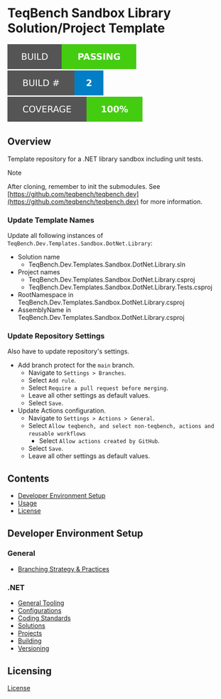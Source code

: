 # TeqBench Sandbox Library Solution/Project Template

![Build Status Badge](.badges/build-status.svg) ![Build Number Badge](.badges/build-number.svg) ![Coverage](.badges/code-coverage.svg)

## Overview

Template repository for a .NET library sandbox including unit tests.

> [!NOTE]
> After cloning, remember to init the submodules. See [https://github.com/teqbench/teqbench.dev](https://github.com/teqbench/teqbench.dev) for more information.

### Update Template Names

Update all following instances of `TeqBench.Dev.Templates.Sandbox.DotNet.Library`:

- Solution name
    - TeqBench.Dev.Templates.Sandbox.DotNet.Library.sln
- Project names
    - TeqBench.Dev.Templates.Sandbox.DotNet.Library.csproj
    - TeqBench.Dev.Templates.Sandbox.DotNet.Library.Tests.csproj
- RootNamespace in TeqBench.Dev.Templates.Sandbox.DotNet.Library.csproj
- AssemblyName in TeqBench.Dev.Templates.Sandbox.DotNet.Library.csproj

### Update Repository Settings

Also have to update repository's settings.

- Add branch protect for the `main` branch.
    - Navigate to `Settings > Branches`.
    - Select `Add rule`.
    - Select `Require a pull request before merging`.
    - Leave all other settings as default values.
    - Select `Save`.
- Update Actions configuration.
    - Navigate to `Settings > Actions > General`.
    - Select `Allow teqbench, and select non-teqbench, actions and reusable workflows`
        - Select `Allow actions created by GitHub`.
    - Select `Save`.
    - Leave all other settings as default values.


## Contents
- [Developer Environment Setup](#Developer+Environment+Setup)
- [Usage](#Usage)
- [License](#License)

## Developer Environment Setup

### General
- [Branching Strategy & Practices](https://github.com/teqbench/teqbench.docs/wiki/Branching-Strategy)

### .NET
- [General Tooling](https://github.com/teqbench/teqbench.docs/wiki/.NET-General-Tooling)
- [Configurations](https://github.com/teqbench/teqbench.docs/wiki/.NET-Configuration-Standards)
- [Coding Standards](https://github.com/teqbench/teqbench.docs/wiki/.NET-Coding-Standards)
- [Solutions](https://github.com/teqbench/teqbench.docs/wiki/.NET-Solutions)
- [Projects](https://github.com/teqbench/teqbench.docs/wiki/.NET-Projects)
- [Building](https://github.com/teqbench/teqbench.docs/wiki/.NET-Build-Process)
- [Versioning](https://github.com/teqbench/teqbench.docs/wiki/.NET-Versioning-Standards)

## Licensing

[License](https://github.com/teqbench/teqbench.docs/wiki/License)

